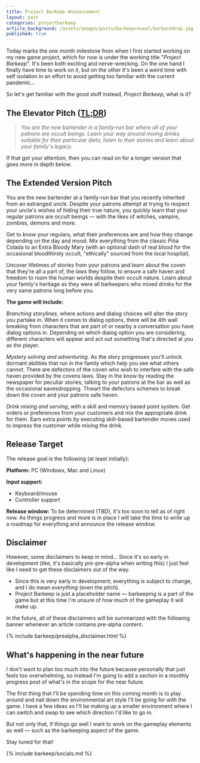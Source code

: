 ```yaml
---
title: Project Barkeep Announcement
layout: post
categories: projectbarkeep
article_background: /assets/images/posts/barkeepreveal/barbackdrop.jpg
published: true
---
```


Today marks the one month milestone from when I first started working on my new game project, which for now is under the working title "*Project Barkeep*". It's been both exciting and nerve-wrecking. On the one hand I finally have time to work on it, but on the other it's been a weird time with self isolation in an effort to avoid getting too familiar with the current pandemic...

So let's get familiar with the good stuff instead, *Project Barkeep*, what is it? 

## The Elevator Pitch ([TL;DR](https://www.urbandictionary.com/define.php?term=tl%3Bdr))

> *You are the new bartender in a family-run bar where all of your patrons are occult beings. Learn your way around mixing drinks suitable for their particular diets, listen to their stories and learn about your family's legacy.*

If that got your attention, then you can read on for a longer version that goes more in depth below.

## The Extended Version Pitch

You are the new bartender at a family-run bar that you recently inherited from an estranged uncle. Despite your patrons attempt at trying to respect your uncle's wishes of hiding their true nature, you quickly learn that your regular patrons are occult beings &mdash; with the likes of witches, vampire, zombies, demons and more.

Get to know your regulars, what their preferences are and how they change depending on the day and mood. Mix everything from the classic Piña Colada to an Extra Bloody Mary (with an optional dash of real blood for the occasional bloodthirsty occult, "ethically" sourced from the local hospital).

Uncover lifetimes of stories from your patrons and learn about the coven that they're all a part of, the laws they follow, to ensure a safe haven and freedom to roam the human worlds despite their occult nature. Learn about your family's heritage as they were all barkeepers who mixed drinks for the very same patrons long before you.

**The game will include:**

*Branching storylines*, where actions and dialog choices will alter the story you partake in. When it comes to dialog options, there will be 4th wall breaking from characters that are part of or nearby a conversation you have dialog options in. Depending on which dialog option you are considering, different characters will appear and act out something that's directed at you as the player.

*Mystery solving and adventuring*. As the story progresses you'll unlock dormant abilities that run in the family which help you see what others cannot. There are defectors of the coven who wish to interfere with the safe haven provided by the covens laws. Stay in the know by reading the newspaper for peculiar stories, talking to your patrons at the bar as well as the occasional eavesdropping. Thwart the defectors schemes to break down the coven and your patrons safe haven.

*Drink mixing and serving*, with a skill and memory based point system. Get orders or preferences from  your customers and mix the appropriate drink for them.  Earn extra points by executing skill-based bartender moves used to impress the customer while mixing the drink.

## Release Target

The release goal is the following (at least initially):

**Platform:** PC (Windows, Mac and Linux)

**Input support:** 

- Keyboard/mouse 
- Controller support

**Release window:** To be determined (TBD), it's too soon to tell as of right now. As things progress and more is in place I will take the time to write up a roadmap for everything and announce the release window.

## Disclaimer

However, some disclaimers to keep in mind... Since it's so early in development (like, it's basically *pre*-pre-alpha when writing this) I just feel like I need to get these disclaimers out of the way.

- Since this is very early in development, everything is subject to change, and I do mean *everything* (even the pitch).
- Project Barkeep is just a placeholder name &mdash; barkeeping is a part of the game but at this time I'm unsure of how much of the gameplay it will make up.

In the future, all of these disclaimers will be summarized with the following banner whenever an article contains pre-alpha content.

{% include barkeep/prealpha_disclaimer.html %}

## What's happening in the near future

I don't want to plan too much into the future because personally that just feels too overwhelming, so instead I'm going to add a section in a monthly progress post of what's in the scope for the near future.

The first thing that I'll be spending time on this coming month is to play around and nail down the environmental art style I'll be going for with the game. I have a few ideas so I'll be making up a smaller environment where I can switch and swap to see which direction I'd like to go in. 

But not only that, if things go well I want to work on the gameplay elements as well &mdash; such as the barkeeping aspect of the game.

Stay tuned for that!

{% include barkeep/socials.md %}

